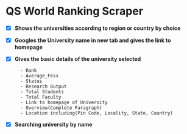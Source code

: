 # QS World Ranking Scraper

- [x] **Shows the universities according to region or country by choice**
- [x] **Googles the University name in new tab and gives the link to homepage**
- [x] **Gives the basic details of the university selected**

        - Rank
        - Average_Fess
        - Status
        - Research Output
        - Total Students
        - Total Faculty 
        - Link to homepage of University
        - Overview(Complete Paragraph)
        - Location including(Pin Code, Locality, State, Country)
        
- [x] **Searching university by name**
